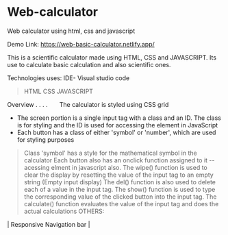 # Web-calculator
Web calculator using html, css and javascript

Demo Link:
https://web-basic-calculator.netlify.app/

This is a scientific calculator made using HTML, CSS and JAVASCRIPT. Its use to calculate basic calculation and also scientific ones.

Technologies uses:
IDE- Visual studio code
> HTML
> CSS
> JAVASCRIPT

Overview
 .
 .
 .
 .
 &nbsp; &nbsp; &nbsp; The calculator is styled using CSS grid
* The screen portion is a single input tag with a class and an ID. The class is for styling and the ID is used for accessing the element in JavaScript<br/>
* Each button has a class of either 'symbol' or 'number', which are used for styling purposes
> Class 'symbol' has a style for the mathematical symbol in the calculator
> Each button also has an onclick function assigned to it -- acessing elment in javascript also.
> The wipe() function is used to clear the display by resetting the value of the input tag to an empty string (Empty input display)
> The del() function is also used to delete each of a value in the input tag.
> The show() function is used to type the corresponding value of the clicked button into the input tag.
> The calculate() function evaluates the value of the input tag and does the actual calculations
> OTHERS: 


| Responsive Navigation bar |
